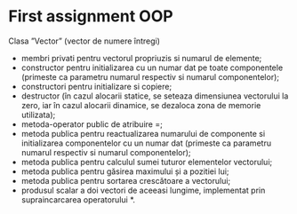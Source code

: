 # First assignment OOP 

Clasa ”Vector” (vector de numere întregi)
- membri privati pentru vectorul propriuzis si numarul de elemente;
- constructor pentru initializarea cu un numar dat pe toate componentele (primeste ca
parametru numarul respectiv si numarul componentelor);
- constructori pentru initializare si copiere;
- destructor (în cazul alocarii statice, se seteaza dimensiunea vectorului la zero, iar în cazul alocarii
dinamice, se dezaloca zona de memorie utilizata);
- metoda-operator public de atribuire =;
- metoda publica pentru reactualizarea numarului de componente si initializarea componentelor cu
un numar dat (primeste ca parametru numarul respectiv si numarul componentelor);
- metoda publica pentru calculul sumei tuturor elementelor vectorului;
- metoda publica pentru găsirea maximului și a pozitiei lui;
- metoda publica pentru sortarea crescătoare a vectorului;
- produsul scalar a doi vectori de aceeasi lungime, implementat prin supraincarcarea operatorului *.
